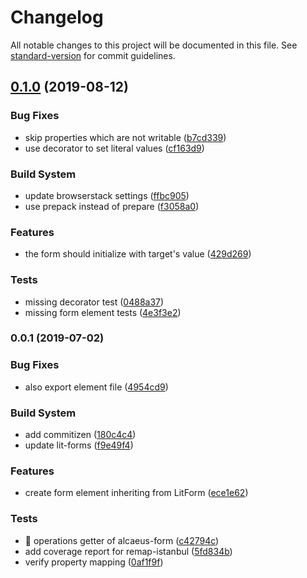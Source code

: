# Changelog

All notable changes to this project will be documented in this file. See [standard-version](https://github.com/conventional-changelog/standard-version) for commit guidelines.

## [0.1.0](https://github.com/hypermedia-app/alcaeus-forms/compare/v0.0.1...v0.1.0) (2019-08-12)


### Bug Fixes

* skip properties which are not writable ([b7cd339](https://github.com/hypermedia-app/alcaeus-forms/commit/b7cd339))
* use decorator to set literal values ([cf163d9](https://github.com/hypermedia-app/alcaeus-forms/commit/cf163d9))


### Build System

* update browserstack settings ([ffbc905](https://github.com/hypermedia-app/alcaeus-forms/commit/ffbc905))
* use prepack instead of prepare ([f3058a0](https://github.com/hypermedia-app/alcaeus-forms/commit/f3058a0))


### Features

* the form should initialize with target's value ([429d269](https://github.com/hypermedia-app/alcaeus-forms/commit/429d269))


### Tests

* missing decorator test ([0488a37](https://github.com/hypermedia-app/alcaeus-forms/commit/0488a37))
* missing form element tests ([4e3f3e2](https://github.com/hypermedia-app/alcaeus-forms/commit/4e3f3e2))



### 0.0.1 (2019-07-02)


### Bug Fixes

* also export element file ([4954cd9](https://github.com/hypermedia-app/alcaeus-forms/commit/4954cd9))


### Build System

* add commitizen ([180c4c4](https://github.com/hypermedia-app/alcaeus-forms/commit/180c4c4))
* update lit-forms ([f9e49f4](https://github.com/hypermedia-app/alcaeus-forms/commit/f9e49f4))


### Features

* create form element inheriting from LitForm ([ece1e62](https://github.com/hypermedia-app/alcaeus-forms/commit/ece1e62))


### Tests

* 💍 operations getter of alcaeus-form ([c42794c](https://github.com/hypermedia-app/alcaeus-forms/commit/c42794c))
* add coverage report for remap-istanbul ([5fd834b](https://github.com/hypermedia-app/alcaeus-forms/commit/5fd834b))
* verify property mapping ([0af1f9f](https://github.com/hypermedia-app/alcaeus-forms/commit/0af1f9f))
